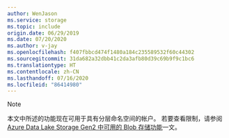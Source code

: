 ```yaml
---
author: WenJason
ms.service: storage
ms.topic: include
origin.date: 06/29/2019
ms.date: 07/20/2020
ms.author: v-jay
ms.openlocfilehash: f407fbbcd474f1480a184c235589532f60c44302
ms.sourcegitcommit: 31da682a32dbb41c2da3afb80d39c69b9f9c1bc6
ms.translationtype: HT
ms.contentlocale: zh-CN
ms.lasthandoff: 07/16/2020
ms.locfileid: "86414980"
---
```

> [!NOTE]
> 本文中所述的功能现在可用于具有分层命名空间的帐户。 若要查看限制，请参阅 [Azure Data Lake Storage Gen2 中可用的 Blob 存储功能](/storage/blobs/data-lake-storage-supported-blob-storage-features)一文。


